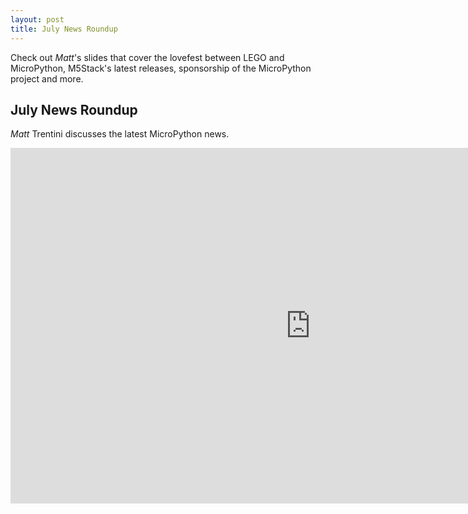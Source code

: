 ```yaml
---
layout: post
title: July News Roundup
---
```


Check out *Matt*'s slides that cover the lovefest between LEGO and MicroPython, M5Stack's latest releases, sponsorship of the MicroPython project and more.


## July News Roundup
*Matt* Trentini discusses the latest MicroPython news.

<iframe src="https://docs.google.com/presentation/d/e/2PACX-1vSnTVDz_2Nw62PPGdrN7RkT8doEsCIxNFA0f2qPgMGnGKQIIAdAUdrE0tshXJj5cgqlsBJiT0xMDYaO/embed?start=false&loop=false&delayms=3000" frameborder="0" width="960" height="569" allowfullscreen="true" mozallowfullscreen="true" webkitallowfullscreen="true"></iframe>

